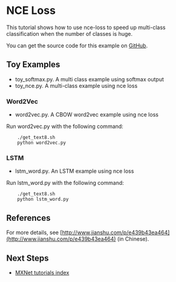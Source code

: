# NCE Loss
This tutorial shows how to use nce-loss to speed up multi-class classification when the number of classes is huge.

You can get the source code for this example on [GitHub](https://github.com/dmlc/mxnet/tree/master/example/nce-loss).

## Toy Examples

* toy_softmax.py. A multi class example using softmax output
* toy_nce.py. A multi-class example using nce loss

### Word2Vec

* word2vec.py. A CBOW word2vec example using nce loss

Run word2vec.py with the following command:

```
    ./get_text8.sh
    python word2vec.py
```

### LSTM

* lstm_word.py. An LSTM example using nce loss

Run lstm_word.py with the  following command:

```
    ./get_text8.sh
    python lstm_word.py
```

## References

For more details, see [http://www.jianshu.com/p/e439b43ea464](http://www.jianshu.com/p/e439b43ea464) (in Chinese).

## Next Steps
* [MXNet tutorials index](http://mxnet.io/tutorials/index.html)